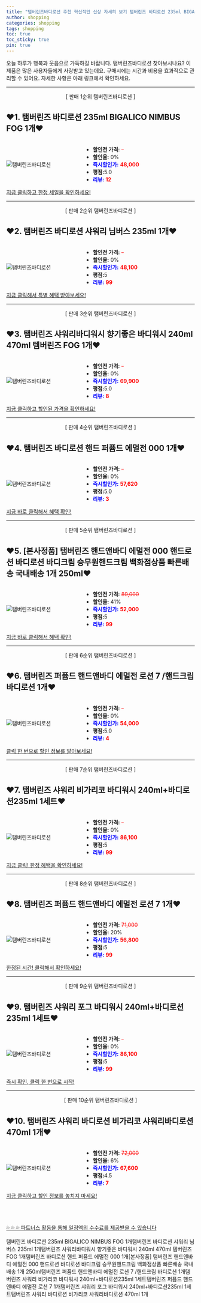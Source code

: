 ```yaml
---
title: "탬버린즈바디로션 추천 혁신적인 신상 자세히 보기 탬버린즈 바디로션 235ml BIGALICO NIMBUS"
author: shopping
categories: shopping
tags: shopping
toc: true
toc_sticky: true
pin: true
---
```

오늘 하루가 행복과 웃음으로 가득하길 바랍니다. 탬버린즈바디로션 찾아보시나요? 이 제품은 많은 사용자들에게 사랑받고 있는데요. 구매시에는 시간과 비용을 효과적으로 관리할 수 있어요. 자세한 사항은 아래 링크에서 확인하세요.

---
<p class="toplist" style="margin: 0 auto; display: block; width: fit-content;">[ 판매 1순위 탬버린즈바디로션 ]</p>

<h2><strong>❤️1. 탬버린즈 바디로션 235ml BIGALICO NIMBUS FOG 1개❤️</strong></h2>

<div style="display: flex; align-items: center;">
    <div style="flex: 0.4;">
        <img src="https://thumbnail9.coupangcdn.com/thumbnails/remote/230x230ex/image/vendor_inventory/61a7/a116dab10c239f3e83e1b1635877c4a7d630cb304afc8ed156655e267201.jpg" alt="탬버린즈바디로션" style="max-width: 100%;">
    </div>
    <div style="flex: 0.6; margin-left: 10px;">
        <ul>
            <li><strong>할인전 가격:</strong> <del style="color: red;">-</del></li>
            <li><strong>할인율:</strong> 0%</li>
            <li><span style='color:blue'><strong>즉시할인가:</strong></span> <span style='color:red'><strong>48,000</strong></span></li>
            <li><strong>평점:</strong>5.0</li>
            <li><span style='color:blue'><strong>리뷰:</strong></span> <span style='color:red'><strong>12</strong></span></li>
        </ul>
    </div>
</div>
<div class="center">
    <a href="https://selin100587001.github.io?lptag=AF9450613&subid=githubio&pageKey=6741949409&traceid=V0-153&itemId=15740401943&vendorItemId=82954302502" class="myButton">
        지금 클릭하고 한정 세일을 확인하세요!
    </a>
</div>


---
<p class="toplist" style="margin: 0 auto; display: block; width: fit-content;">[ 판매 2순위 탬버린즈바디로션 ]</p>

<h2><strong>❤️2. 탬버린즈 바디로션 샤워리 님버스 235ml 1개❤️</strong></h2>

<div style="display: flex; align-items: center;">
    <div style="flex: 0.4;">
        <img src="https://thumbnail6.coupangcdn.com/thumbnails/remote/230x230ex/image/vendor_inventory/eb77/6ed197e71bc30a11a3d55eb0f2fd88258a3cdd6a7639cdc6bbf5781e7d86.jpg" alt="탬버린즈바디로션" style="max-width: 100%;">
    </div>
    <div style="flex: 0.6; margin-left: 10px;">
        <ul>
            <li><strong>할인전 가격:</strong> <del style="color: red;">-</del></li>
            <li><strong>할인율:</strong> 0%</li>
            <li><span style='color:blue'><strong>즉시할인가:</strong></span> <span style='color:red'><strong>48,100</strong></span></li>
            <li><strong>평점:</strong>5</li>
            <li><span style='color:blue'><strong>리뷰:</strong></span> <span style='color:red'><strong>99</strong></span></li>
        </ul>
    </div>
</div>
<div class="center">
    <a href="https://selin100587001.github.io?lptag=AF9450613&subid=githubio&pageKey=6919868653&traceid=V0-153&itemId=16706095311&vendorItemId=86957624692" class="myButton">
        지금 클릭해서 특별 혜택 받아보세요!
    </a>
</div>


---
<p class="toplist" style="margin: 0 auto; display: block; width: fit-content;">[ 판매 3순위 탬버린즈바디로션 ]</p>

<h2><strong>❤️3. 탬버린즈 샤워리바디워시 향기좋은 바디워시 240ml 470ml 템버린즈 FOG 1개❤️</strong></h2>

<div style="display: flex; align-items: center;">
    <div style="flex: 0.4;">
        <img src="https://thumbnail8.coupangcdn.com/thumbnails/remote/230x230ex/image/vendor_inventory/9204/9a1080400ac85139469991a5fc323432542010ced3c8aca92ff0e7be33f0.jpg" alt="탬버린즈바디로션" style="max-width: 100%;">
    </div>
    <div style="flex: 0.6; margin-left: 10px;">
        <ul>
            <li><strong>할인전 가격:</strong> <del style="color: red;">-</del></li>
            <li><strong>할인율:</strong> 0%</li>
            <li><span style='color:blue'><strong>즉시할인가:</strong></span> <span style='color:red'><strong>69,900</strong></span></li>
            <li><strong>평점:</strong>5.0</li>
            <li><span style='color:blue'><strong>리뷰:</strong></span> <span style='color:red'><strong>8</strong></span></li>
        </ul>
    </div>
</div>
<div class="center">
    <a href="https://selin100587001.github.io?lptag=AF9450613&subid=githubio&pageKey=8207709492&traceid=V0-153&itemId=14735560310&vendorItemId=81976084181" class="myButton">
        지금 클릭하고 할인된 가격을 확인하세요!
    </a>
</div>


---
<p class="toplist" style="margin: 0 auto; display: block; width: fit-content;">[ 판매 4순위 탬버린즈바디로션 ]</p>

<h2><strong>❤️4. 탬버린즈 바디로션 핸드 퍼퓸드 에멀전 000 1개❤️</strong></h2>

<div style="display: flex; align-items: center;">
    <div style="flex: 0.4;">
        <img src="https://thumbnail9.coupangcdn.com/thumbnails/remote/230x230ex/image/vendor_inventory/5d26/7495a1bc50a7d9b2d68bc177a98ede4adec02a8ee7fe7c7cce392378b12b.png" alt="탬버린즈바디로션" style="max-width: 100%;">
    </div>
    <div style="flex: 0.6; margin-left: 10px;">
        <ul>
            <li><strong>할인전 가격:</strong> <del style="color: red;">-</del></li>
            <li><strong>할인율:</strong> 0%</li>
            <li><span style='color:blue'><strong>즉시할인가:</strong></span> <span style='color:red'><strong>57,620</strong></span></li>
            <li><strong>평점:</strong>5.0</li>
            <li><span style='color:blue'><strong>리뷰:</strong></span> <span style='color:red'><strong>3</strong></span></li>
        </ul>
    </div>
</div>
<div class="center">
    <a href="https://selin100587001.github.io?lptag=AF9450613&subid=githubio&pageKey=6902281367&traceid=V0-153&itemId=16605046042&vendorItemId=87647994149" class="myButton">
        지금 바로 클릭해서 혜택 확인!
    </a>
</div>


---
<p class="toplist" style="margin: 0 auto; display: block; width: fit-content;">[ 판매 5순위 탬버린즈바디로션 ]</p>

<h2><strong>❤️5. [본사정품] 탬버린즈 핸드앤바디 에멀전 000 핸드로션 바디로션 바디크림 승무원핸드크림 백화점상품 빠른배송 국내배송 1개 250ml❤️</strong></h2>

<div style="display: flex; align-items: center;">
    <div style="flex: 0.4;">
        <img src="https://thumbnail7.coupangcdn.com/thumbnails/remote/230x230ex/image/vendor_inventory/7efb/91db83394d26e6f70972fd3d7fdb04e0b2d43976b9d15837b3ec88d782a4.jpg" alt="탬버린즈바디로션" style="max-width: 100%;">
    </div>
    <div style="flex: 0.6; margin-left: 10px;">
        <ul>
            <li><strong>할인전 가격:</strong> <del style="color: red;">89,000</del></li>
            <li><strong>할인율:</strong> 41%</li>
            <li><span style='color:blue'><strong>즉시할인가:</strong></span> <span style='color:red'><strong>52,000</strong></span></li>
            <li><strong>평점:</strong>5</li>
            <li><span style='color:blue'><strong>리뷰:</strong></span> <span style='color:red'><strong>99</strong></span></li>
        </ul>
    </div>
</div>
<div class="center">
    <a href="https://selin100587001.github.io?lptag=AF9450613&subid=githubio&pageKey=7364320535&traceid=V0-153&itemId=23433500802&vendorItemId=90785328332" class="myButton">
        지금 바로 클릭해서 혜택 확인!
    </a>
</div>


---
<p class="toplist" style="margin: 0 auto; display: block; width: fit-content;">[ 판매 6순위 탬버린즈바디로션 ]</p>

<h2><strong>❤️6. 탬버린즈 퍼퓸드 핸드앤바디 에멀전 로션 7 /핸드크림 바디로션 1개❤️</strong></h2>

<div style="display: flex; align-items: center;">
    <div style="flex: 0.4;">
        <img src="https://thumbnail6.coupangcdn.com/thumbnails/remote/230x230ex/image/vendor_inventory/550a/db94db1f22fa223c2d602c44436e6ecbc6d6e8fa2fa60844f781d0416f04.png" alt="탬버린즈바디로션" style="max-width: 100%;">
    </div>
    <div style="flex: 0.6; margin-left: 10px;">
        <ul>
            <li><strong>할인전 가격:</strong> <del style="color: red;">-</del></li>
            <li><strong>할인율:</strong> 0%</li>
            <li><span style='color:blue'><strong>즉시할인가:</strong></span> <span style='color:red'><strong>54,000</strong></span></li>
            <li><strong>평점:</strong>5.0</li>
            <li><span style='color:blue'><strong>리뷰:</strong></span> <span style='color:red'><strong>4</strong></span></li>
        </ul>
    </div>
</div>
<div class="center">
    <a href="https://selin100587001.github.io?lptag=AF9450613&subid=githubio&pageKey=7291856334&traceid=V0-153&itemId=18639344047&vendorItemId=86323005472" class="myButton">
        클릭 한 번으로 할인 정보를 알아보세요!
    </a>
</div>


---
<p class="toplist" style="margin: 0 auto; display: block; width: fit-content;">[ 판매 7순위 탬버린즈바디로션 ]</p>

<h2><strong>❤️7. 탬버린즈 샤워리 비가리코 바디워시 240ml+바디로션235ml 1세트❤️</strong></h2>

<div style="display: flex; align-items: center;">
    <div style="flex: 0.4;">
        <img src="https://thumbnail9.coupangcdn.com/thumbnails/remote/230x230ex/image/vendor_inventory/9059/861b05299fa86bb286c00f61d02c7df8eb84ca91727d2235dd35a80d38bc.jpg" alt="탬버린즈바디로션" style="max-width: 100%;">
    </div>
    <div style="flex: 0.6; margin-left: 10px;">
        <ul>
            <li><strong>할인전 가격:</strong> <del style="color: red;">-</del></li>
            <li><strong>할인율:</strong> 0%</li>
            <li><span style='color:blue'><strong>즉시할인가:</strong></span> <span style='color:red'><strong>86,100</strong></span></li>
            <li><strong>평점:</strong>5</li>
            <li><span style='color:blue'><strong>리뷰:</strong></span> <span style='color:red'><strong>99</strong></span></li>
        </ul>
    </div>
</div>
<div class="center">
    <a href="https://selin100587001.github.io?lptag=AF9450613&subid=githubio&pageKey=8166447975&traceid=V0-153&itemId=23304190104&vendorItemId=90336223782" class="myButton">
        지금 클릭! 한정 혜택을 확인하세요!
    </a>
</div>


---
<p class="toplist" style="margin: 0 auto; display: block; width: fit-content;">[ 판매 8순위 탬버린즈바디로션 ]</p>

<h2><strong>❤️8. 탬버린즈 퍼퓸드 핸드앤바디 에멀전 로션 7 1개❤️</strong></h2>

<div style="display: flex; align-items: center;">
    <div style="flex: 0.4;">
        <img src="https://thumbnail6.coupangcdn.com/thumbnails/remote/230x230ex/image/vendor_inventory/9f28/17482e055c162156f10af8611f8109e481c8bf6c40087279b620409e742b.jpg" alt="탬버린즈바디로션" style="max-width: 100%;">
    </div>
    <div style="flex: 0.6; margin-left: 10px;">
        <ul>
            <li><strong>할인전 가격:</strong> <del style="color: red;">71,000</del></li>
            <li><strong>할인율:</strong> 20%</li>
            <li><span style='color:blue'><strong>즉시할인가:</strong></span> <span style='color:red'><strong>56,800</strong></span></li>
            <li><strong>평점:</strong>5</li>
            <li><span style='color:blue'><strong>리뷰:</strong></span> <span style='color:red'><strong>99</strong></span></li>
        </ul>
    </div>
</div>
<div class="center">
    <a href="https://selin100587001.github.io?lptag=AF9450613&subid=githubio&pageKey=7304134917&traceid=V0-153&itemId=18697681197&vendorItemId=90165864661" class="myButton">
        한정된 시간! 클릭해서 확인하세요!
    </a>
</div>


---
<p class="toplist" style="margin: 0 auto; display: block; width: fit-content;">[ 판매 9순위 탬버린즈바디로션 ]</p>

<h2><strong>❤️9. 탬버린즈 샤워리 포그 바디워시 240ml+바디로션235ml 1세트❤️</strong></h2>

<div style="display: flex; align-items: center;">
    <div style="flex: 0.4;">
        <img src="https://thumbnail8.coupangcdn.com/thumbnails/remote/230x230ex/image/vendor_inventory/faaa/a7fa807b25873b7eac28a860603dd93ee5ebecc72f824302f5903baa26ed.jpg" alt="탬버린즈바디로션" style="max-width: 100%;">
    </div>
    <div style="flex: 0.6; margin-left: 10px;">
        <ul>
            <li><strong>할인전 가격:</strong> <del style="color: red;">-</del></li>
            <li><strong>할인율:</strong> 0%</li>
            <li><span style='color:blue'><strong>즉시할인가:</strong></span> <span style='color:red'><strong>86,100</strong></span></li>
            <li><strong>평점:</strong>5</li>
            <li><span style='color:blue'><strong>리뷰:</strong></span> <span style='color:red'><strong>99</strong></span></li>
        </ul>
    </div>
</div>
<div class="center">
    <a href="https://selin100587001.github.io?lptag=AF9450613&subid=githubio&pageKey=8166449309&traceid=V0-153&itemId=23304194784&vendorItemId=90336227800" class="myButton">
        즉시 확인, 클릭 한 번으로 시작!
    </a>
</div>


---
<p class="toplist" style="margin: 0 auto; display: block; width: fit-content;">[ 판매 10순위 탬버린즈바디로션 ]</p>

<h2><strong>❤️10. 탬버린즈 샤워리 바디로션 비가리코 샤워리바디로션 470ml 1개❤️</strong></h2>

<div style="display: flex; align-items: center;">
    <div style="flex: 0.4;">
        <img src="https://thumbnail9.coupangcdn.com/thumbnails/remote/230x230ex/image/vendor_inventory/e3b8/b7c1aea373122f509974698ed94b60f4f7e1e26430b94c91f5bb5d6b3c76.jpg" alt="탬버린즈바디로션" style="max-width: 100%;">
    </div>
    <div style="flex: 0.6; margin-left: 10px;">
        <ul>
            <li><strong>할인전 가격:</strong> <del style="color: red;">72,000</del></li>
            <li><strong>할인율:</strong> 6%</li>
            <li><span style='color:blue'><strong>즉시할인가:</strong></span> <span style='color:red'><strong>67,600</strong></span></li>
            <li><strong>평점:</strong>4.5</li>
            <li><span style='color:blue'><strong>리뷰:</strong></span> <span style='color:red'><strong>7</strong></span></li>
        </ul>
    </div>
</div>
<div class="center">
    <a href="https://selin100587001.github.io?lptag=AF9450613&subid=githubio&pageKey=6574712504&traceid=V0-153&itemId=20621986862&vendorItemId=82011828188" class="myButton">
        지금 클릭하고 할인 정보를 놓치지 마세요!
    </a>
</div>

<br><br><br>[💦 💦 💦 파트너스 활동을 통해 일정액의 수수료를 제공받을 수 있습니다](https://link.coupang.com/a/bcpT2c)<br><br>탬버린즈 바디로션 235ml BIGALICO NIMBUS FOG 1개탬버린즈 바디로션 샤워리 님버스 235ml 1개탬버린즈 샤워리바디워시 향기좋은 바디워시 240ml 470ml 템버린즈 FOG 1개탬버린즈 바디로션 핸드 퍼퓸드 에멀전 000 1개[본사정품] 탬버린즈 핸드앤바디 에멀전 000 핸드로션 바디로션 바디크림 승무원핸드크림 백화점상품 빠른배송 국내배송 1개 250ml탬버린즈 퍼퓸드 핸드앤바디 에멀전 로션 7 /핸드크림 바디로션 1개탬버린즈 샤워리 비가리코 바디워시 240ml+바디로션235ml 1세트탬버린즈 퍼퓸드 핸드앤바디 에멀전 로션 7 1개탬버린즈 샤워리 포그 바디워시 240ml+바디로션235ml 1세트탬버린즈 샤워리 바디로션 비가리코 샤워리바디로션 470ml 1개